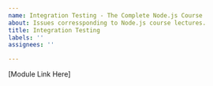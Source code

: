 ```yaml
---
name: Integration Testing - The Complete Node.js Course
about: Issues corressponding to Node.js course lectures.
title: Integration Testing
labels: ''
assignees: ''

---
```


[Module Link Here]
